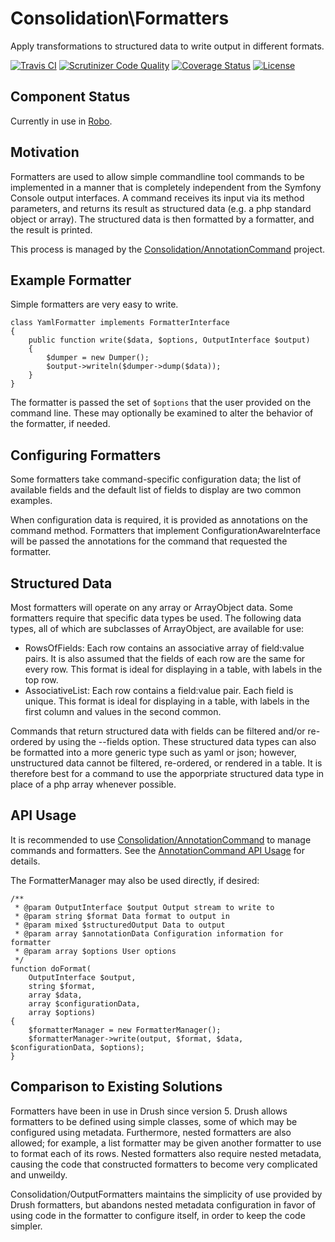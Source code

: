 # Consolidation\Formatters

Apply transformations to structured data to write output in different formats.

[![Travis CI](https://travis-ci.org/consolidation-org/output-formatters.svg?branch=master)](https://travis-ci.org/consolidation-org/output-formatters) [![Scrutinizer Code Quality](https://scrutinizer-ci.com/g/consolidation-org/output-formatters/badges/quality-score.png?b=master)](https://scrutinizer-ci.com/g/consolidation-org/output-formatters/?branch=master) [![Coverage Status](https://coveralls.io/repos/github/consolidation-org/output-formatters/badge.svg?branch=master)](https://coveralls.io/github/consolidation-org/output-formatters?branch=master) [![License](https://poser.pugx.org/consolidation/output-formatters/license)](https://packagist.org/packages/consolidation/output-formatters)

## Component Status

Currently in use in [Robo](https://github.com/Codegyre/Robo).

## Motivation

Formatters are used to allow simple commandline tool commands to be implemented in a manner that is completely independent from the Symfony Console output interfaces.  A command receives its input via its method parameters, and returns its result as structured data (e.g. a php standard object or array).  The structured data is then formatted by a formatter, and the result is printed.

This process is managed by the [Consolidation/AnnotationCommand](https://github.com/consolidation-org/annotation-command) project.

## Example Formatter

Simple formatters are very easy to write.
```
class YamlFormatter implements FormatterInterface
{
    public function write($data, $options, OutputInterface $output)
    {
        $dumper = new Dumper();
        $output->writeln($dumper->dump($data));
    }
}
```
The formatter is passed the set of `$options` that the user provided on the command line. These may optionally be examined to alter the behavior of the formatter, if needed.

## Configuring Formatters

Some formatters take command-specific configuration data; the list of available fields and the default list of fields to display are two common examples.

When configuration data is required, it is provided as annotations on the command method. Formatters that implement ConfigurationAwareInterface will be passed the annotations for the command that requested the formatter.

## Structured Data

Most formatters will operate on any array or ArrayObject data. Some formatters require that specific data types be used. The following data types, all of which are subclasses of ArrayObject, are available for use:

- RowsOfFields: Each row contains an associative array of field:value pairs. It is also assumed that the fields of each row are the same for every row. This format is ideal for displaying in a table, with labels in the top row.
- AssociativeList: Each row contains a field:value pair. Each field is unique. This format is ideal for displaying in a table, with labels in the first column and values in the second common.

Commands that return structured data with fields can be filtered and/or re-ordered by using the --fields option. These structured data types can also be formatted into a more generic type such as yaml or json; however, unstructured data cannot be filtered, re-ordered, or rendered in a table. It is therefore best for a command to use the apporpriate structured data type in place of a php array whenever possible.

## API Usage

It is recommended to use [Consolidation/AnnotationCommand](https://github.com/consolidation-org/annotation-command) to manage commands and formatters.  See the [AnnotationCommand API Usage](https://github.com/consolidation-org/annotation-command#api-usage) for details.

The FormatterManager may also be used directly, if desired:
```
/**
 * @param OutputInterface $output Output stream to write to
 * @param string $format Data format to output in
 * @param mixed $structuredOutput Data to output
 * @param array $annotationData Configuration information for formatter
 * @param array $options User options
 */
function doFormat(
    OutputInterface $output,
    string $format, 
    array $data,
    array $configurationData, 
    array $options) 
{
    $formatterManager = new FormatterManager();
    $formatterManager->write(output, $format, $data, $configurationData, $options);
}
```
## Comparison to Existing Solutions

Formatters have been in use in Drush since version 5. Drush allows formatters to be defined using simple classes, some of which may be configured using metadata. Furthermore, nested formatters are also allowed; for example, a list formatter may be given another formatter to use to format each of its rows. Nested formatters also require nested metadata, causing the code that constructed formatters to become very complicated and unweildy.

Consolidation/OutputFormatters maintains the simplicity of use provided by Drush formatters, but abandons nested metadata configuration in favor of using code in the formatter to configure itself, in order to keep the code simpler.

